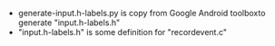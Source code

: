 - generate-input.h-labels.py is copy from Google Android toolboxto generate "input.h-labels.h"
- "input.h-labels.h" is some definition for "recordevent.c"